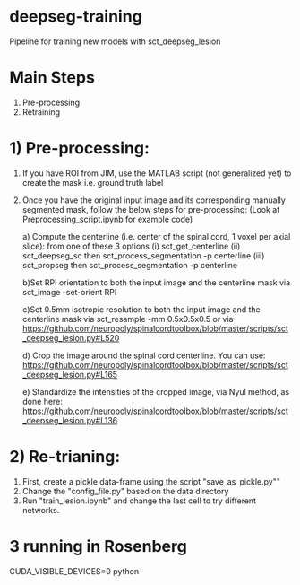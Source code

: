 # deepseg-training
Pipeline for training new models with sct_deepseg_lesion

# Main Steps
1) Pre-processing
2) Retraining


# 1) Pre-processing:

1) If you have ROI from JIM, use the MATLAB script (not generalized yet) to create the mask i.e. ground truth label
2) Once you have the original input image and its corresponding manually segmented mask, follow the below steps for pre-processing: (Look at Preprocessing_script.ipynb for example code)
  
    a) Compute the centerline (i.e. center of the spinal cord, 1 voxel per axial slice): from one of these 3 options 
      (i) sct_get_centerline 
      (ii) sct_deepseg_sc then sct_process_segmentation -p centerline 
      (iii) sct_propseg then sct_process_segmentation -p centerline
      
    b)Set RPI orientation to both the input image and the centerline mask via sct_image -set-orient RPI
    
    c)Set 0.5mm isotropic resolution to both the input image and the centerline mask via sct_resample -mm 0.5x0.5x0.5 or via          https://github.com/neuropoly/spinalcordtoolbox/blob/master/scripts/sct_deepseg_lesion.py#L520

    d) Crop the image around the spinal cord centerline. You can use:                     https://github.com/neuropoly/spinalcordtoolbox/blob/master/scripts/sct_deepseg_lesion.py#L165

    e) Standardize the intensities of the cropped image, via Nyul method, as done here:                https://github.com/neuropoly/spinalcordtoolbox/blob/master/scripts/sct_deepseg_lesion.py#L136


# 2) Re-trianing:

1) First, create a pickle data-frame using the script "save_as_pickle.py""
2) Change the "config_file.py" based on the data directory
3) Run "train_lesion.ipynb" and change the last cell to try different networks.

# 3 running in Rosenberg

CUDA_VISIBLE_DEVICES=0 python 
